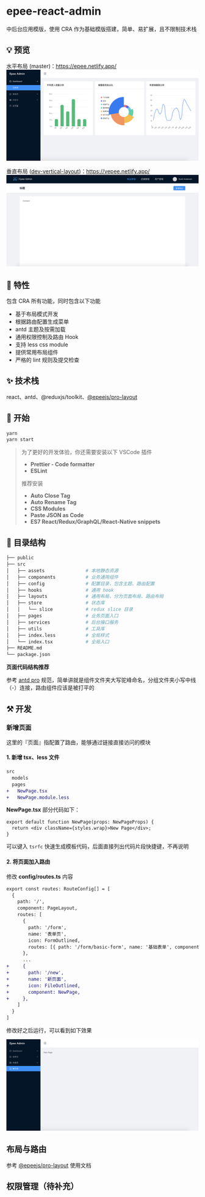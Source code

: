 # epee-react-admin

中后台应用模版，使用 CRA 作为基础模版搭建，简单、易扩展，且不限制技术栈

## 💡 预览

水平布局 (master)：<https://epee.netlify.app/> ![hlayout](https://raw.githubusercontent.com/dobble11/aseets/master/hlayout.png)

垂直布局 ([dev-vertical-layout](https://github.com/dobble11/epee-react-admin-ts/tree/dev-vertical-layout))：<https://vepee.netlify.app/> ![vlayout](https://raw.githubusercontent.com/dobble11/aseets/master/vlayout.png)

## 🚀 特性

包含 CRA 所有功能，同时包含以下功能

- 基于布局模式开发
- 根据路由配置生成菜单
- antd 主题及按需加载
- 通用权限控制及路由 Hook
- 支持 less css module
- 提供常用布局组件
- 严格的 lint 规则及提交检查

## ✨ 技术栈

react、antd、@reduxjs/toolkit、[@epeejs/pro-layout](https://github.com/epeejs/react-components/tree/main/packages/pro-layout)

## 🏃 开始

```sh
yarn
yarn start
```

> 为了更好的开发体验，你还需要安装以下 VSCode 插件
>
> - **Prettier - Code formatter**
> - **ESLint**
>
> 推荐安装
>
> - **Auto Close Tag**
> - **Auto Rename Tag**
> - **CSS Modules**
> - **Paste JSON as Code**
> - **ES7 React/Redux/GraphQL/React-Native snippets**

## 🌳 目录结构

```sh
├── public
├── src
│   ├── assets               # 本地静态资源
│   ├── components           # 业务通用组件
│   ├── config               # 配置目录，包含主题、路由配置
│   ├── hooks                # 通用 hook
│   ├── layouts              # 通用布局，分为页面布局、路由布局
│   ├── store                # 状态库
│   │   └── slice            # redux slice 目录
│   ├── pages                # 业务页面入口
│   ├── services             # 后台接口服务
│   ├── utils                # 工具库
│   ├── index.less           # 全局样式
│   └── index.tsx            # 全局入口
├── README.md
└── package.json
```

**页面代码结构推荐**

参考 [antd pro](https://pro.ant.design/zh-CN/docs/folder/#%E9%A1%B5%E9%9D%A2%E4%BB%A3%E7%A0%81%E7%BB%93%E6%9E%84%E6%8E%A8%E8%8D%90) 规范，简单讲就是组件文件夹大写驼峰命名，分组文件夹小写中线（-）连接，路由组件应该是被打平的

## ⚒ 开发

### 新增页面

这里的『页面』指配置了路由，能够通过链接直接访问的模块

#### 1. 新增 tsx、less 文件

```diff
src
  models
  pages
+   NewPage.tsx
+   NewPage.module.less
```

**NewPage.tsx** 部分代码如下：

```tsx
export default function NewPage(props: NewPageProps) {
  return <div className={styles.wrap}>New Page</div>;
}
```

可以键入 `tsrfc` 快速生成模板代码，后面直接列出代码片段快捷键，不再说明

#### 2. 将页面加入路由

修改 **config/routes.ts** 内容

```diff
export const routes: RouteConfig[] = [
  {
    path: '/',
    component: PageLayout,
    routes: [
      {
        path: '/form',
        name: '表单页',
        icon: FormOutlined,
        routes: [{ path: '/form/basic-form', name: '基础表单', component: BasicForm }],
      },
      ...
+     {
+       path: '/new',
+       name: '新页面',
+       icon: FileOutlined,
+       component: NewPage,
+     },
    ]
  }
]
```

修改好之后运行，可以看到如下效果

![preview](https://raw.githubusercontent.com/dobble11/aseets/master/newpage.png)

## 布局与路由

参考 [@epeejs/pro-layout](https://github.com/epeejs/react-components/tree/main/packages/pro-layout) 使用文档

## 权限管理（待补充）
